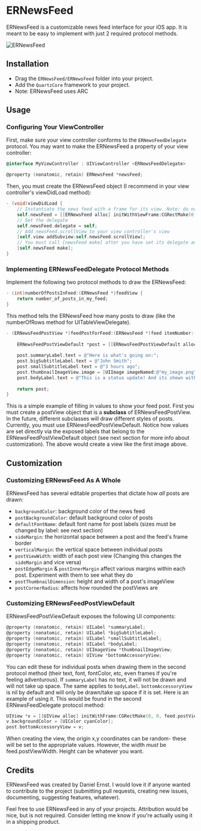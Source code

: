 # ERNewsFeed

ERNewsFeed is a customizable news feed interface for your iOS app. It is meant to be easy to implement with just 2 required protocol methods.

![ERNewsFeed](raw.github.com/danieler15/ERNewsFeed/master/screenshot.png)

## Installation

* Drag the `ERNewsFeed/ERNewsFeed` folder into your project.
* Add the `QuartzCore` framework to your project.
* Note: ERNewsFeed uses ARC

## Usage

### Configuring Your ViewController

First, make sure your view controller conforms to the `ERNewsFeedDelegate` protocol. You may want to make the ERNewsFeed a property of your view controller:

```objective-c
@interface MyViewController : UIViewController <ERNewsFeedDelegate>

@property (nonatomic, retain) ERNewsFeed *newsFeed;
```

Then, you must create the ERNewsFeed object (I recommend in your view controller's viewDidLoad method):

```objective-c
- (void)viewDidLoad {
    // Instantiate the news feed with a frame for its view. Note: do not use the default init method.
    self.newsFeed = [[ERNewsFeed alloc] initWithViewFrame:CGRectMake(0, 0, self.view.bounds.size.width, self.view.bounds.size.height)];
    // Set the delegate
    self.newsFeed.delegate = self;
    // Add newsFeed.scrollView to your view controller's view
    [self.view addSubview:self.newsFeed.scrollView];
    // You must call [newsFeed make] after you have set its delegate and added its scrollview
    [self.newsFeed make];
}
```

### Implementing ERNewsFeedDelegate Protocol Methods

Implement the following two protocol methods to draw the ERNewsFeed:

```objective-c
- (int)numberOfPostsInFeed:(ERNewsFeed *)feedView {
    return number_of_posts_in_my_feed;
}
```

This method tells the ERNewsFeed how many posts to draw (like the numberOfRows method for UITableViewDelegate).

```objective-c
- (ERNewsFeedPostView *)feedPostForFeed:(ERNewsFeed *)feed itemNumber:(int)itemNumber {
    
    ERNewsFeedPostViewDefault *post = [[ERNewsFeedPostViewDefault alloc] initWithFeed:feed];
    
    post.summaryLabel.text = @"Here is what's going on:";
    post.bigSubtitleLabel.text = @"John Smith";
    post.smallSubtitleLabel.text = @"3 hours ago";
    post.thumbnailImageView.image = [UIImage imageNamed:@"my_image.png"];
    post.bodyLabel.text = @"This is a status update! And its shown with ERNewsFeed. Super cool!";
    
    return post;
}
```

This is a simple example of filling in values to show your feed post. First you must create a postView object that is a **subclass** of ERNewsFeedPostView. In the future, different subclasses will draw different styles of posts. Currently, you must use ERNewsFeedPostViewDefault. Notice how values are set directly via the exposed labels that belong to the ERNewsFeedPostViewDefault object (see next section for more info about customization). The above would create a view like the first image above.

## Customization

### Customizing ERNewsFeed As A Whole

ERNewsFeed has several editable properties that dictate how *all* posts are drawn:
* `backgroundColor`: background color of the news feed
* `postBackgroundColor`: default background color of posts
* `defaultFontName`: default font name for post labels (sizes must be changed by label: see next section)
* `sideMargin`: the horizontal space between a post and the feed's frame border
* `verticalMargin`: the vertical space between individual posts
* `postViewWidth`: width of each post view (Changing this changes the `sideMargin` and vice versa)
* `postEdgeMargin` & `postInnerMargin` affect various margins within each post. Experiment with them to see what they do
* `postThumbnailDimension`: height and width of a post's imageView
* `postCornerRadius`: affects how rounded the postViews are

### Customizing ERNewsFeedPostViewDefault

ERNewsFeedPostViewDefault exposes the following UI components:
```objective-c
@property (nonatomic, retain) UILabel *summaryLabel;
@property (nonatomic, retain) UILabel *bigSubtitleLabel;
@property (nonatomic, retain) UILabel *smallSubtitleLabel;
@property (nonatomic, retain) UILabel *bodyLabel;
@property (nonatomic, retain) UIImageView *thumbnailImageView;
@property (nonatomic, retain) UIView *bottomAccessoryView;
```

You can edit these for individual posts when drawing them in the second protocol method (their text, font, fontColor, etc, even frames if you're feeling adventurous). If `summaryLabel` has no text, it will not be drawn and will not take up space. The same applies to `bodyLabel`. `bottomAccessoryView` is nil by default and will only be drawn/take up space if it is set. Here is an example of using it. This would be found in the second ERNewsFeedDelegate protocol method:

```objective-c
UIView *v = [[UIView alloc] initWithFrame:CGRectMake(0, 0, feed.postViewWidth, 40)];
v.backgroundColor = [UIColor cyanColor];
post.bottomAccessoryView = v;
```

When creating the view, the origin x,y coordinates can be random- these will be set to the  appropriate values. However, the width *must* be feed.postViewWidth. Height can be whatever you want.

## Credits

ERNewsFeed was created by Daniel Ernst. I would love it if anyone wanted to contribute to the project (submitting pull requests, creating new issues, documenting, suggesting features, whatever).

Feel free to use ERNewsFeed in any of your projects. Attribution would be nice, but is not required. Consider letting me know if you're actually using it in a shipping product.
